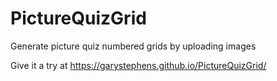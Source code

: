 # PictureQuizGrid
Generate picture quiz numbered grids by uploading images

Give it a try at https://garystephens.github.io/PictureQuizGrid/
